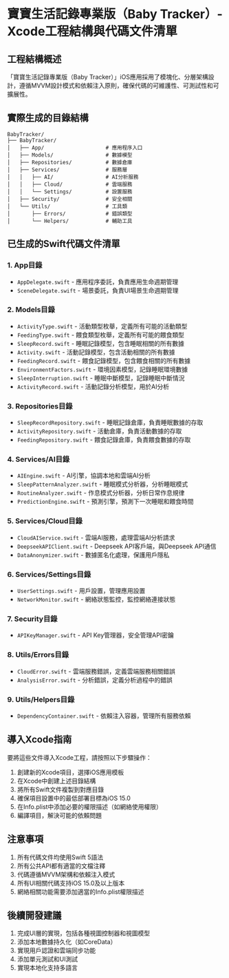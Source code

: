 # 寶寶生活記錄專業版（Baby Tracker）- Xcode工程結構與代碼文件清單

## 工程結構概述

「寶寶生活記錄專業版（Baby Tracker）」iOS應用採用了模塊化、分層架構設計，遵循MVVM設計模式和依賴注入原則，確保代碼的可維護性、可測試性和可擴展性。

## 實際生成的目錄結構

```
BabyTracker/
├── BabyTracker/
│   ├── App/                    # 應用程序入口
│   ├── Models/                 # 數據模型
│   ├── Repositories/           # 數據倉庫
│   ├── Services/               # 服務層
│   │   ├── AI/                 # AI分析服務
│   │   ├── Cloud/              # 雲端服務
│   │   └── Settings/           # 設置服務
│   ├── Security/               # 安全相關
│   └── Utils/                  # 工具類
│       ├── Errors/             # 錯誤類型
│       └── Helpers/            # 輔助工具
```

## 已生成的Swift代碼文件清單

### 1. App目錄

- `AppDelegate.swift` - 應用程序委託，負責應用生命週期管理
- `SceneDelegate.swift` - 場景委託，負責UI場景生命週期管理

### 2. Models目錄

- `ActivityType.swift` - 活動類型枚舉，定義所有可能的活動類型
- `FeedingType.swift` - 餵食類型枚舉，定義所有可能的餵食類型
- `SleepRecord.swift` - 睡眠記錄模型，包含睡眠相關的所有數據
- `Activity.swift` - 活動記錄模型，包含活動相關的所有數據
- `FeedingRecord.swift` - 餵食記錄模型，包含餵食相關的所有數據
- `EnvironmentFactors.swift` - 環境因素模型，記錄睡眠環境數據
- `SleepInterruption.swift` - 睡眠中斷模型，記錄睡眠中斷情況
- `ActivityRecord.swift` - 活動記錄分析模型，用於AI分析

### 3. Repositories目錄

- `SleepRecordRepository.swift` - 睡眠記錄倉庫，負責睡眠數據的存取
- `ActivityRepository.swift` - 活動倉庫，負責活動數據的存取
- `FeedingRepository.swift` - 餵食記錄倉庫，負責餵食數據的存取

### 4. Services/AI目錄

- `AIEngine.swift` - AI引擎，協調本地和雲端AI分析
- `SleepPatternAnalyzer.swift` - 睡眠模式分析器，分析睡眠模式
- `RoutineAnalyzer.swift` - 作息模式分析器，分析日常作息規律
- `PredictionEngine.swift` - 預測引擎，預測下一次睡眠和餵食時間

### 5. Services/Cloud目錄

- `CloudAIService.swift` - 雲端AI服務，處理雲端AI分析請求
- `DeepseekAPIClient.swift` - Deepseek API客戶端，與Deepseek API通信
- `DataAnonymizer.swift` - 數據匿名化處理，保護用戶隱私

### 6. Services/Settings目錄

- `UserSettings.swift` - 用戶設置，管理應用設置
- `NetworkMonitor.swift` - 網絡狀態監控，監控網絡連接狀態

### 7. Security目錄

- `APIKeyManager.swift` - API Key管理器，安全管理API密鑰

### 8. Utils/Errors目錄

- `CloudError.swift` - 雲端服務錯誤，定義雲端服務相關錯誤
- `AnalysisError.swift` - 分析錯誤，定義分析過程中的錯誤

### 9. Utils/Helpers目錄

- `DependencyContainer.swift` - 依賴注入容器，管理所有服務依賴

## 導入Xcode指南

要將這些文件導入Xcode工程，請按照以下步驟操作：

1. 創建新的Xcode項目，選擇iOS應用模板
2. 在Xcode中創建上述目錄結構
3. 將所有Swift文件複製到對應目錄
4. 確保項目設置中的最低部署目標為iOS 15.0
5. 在Info.plist中添加必要的權限描述（如網絡使用權限）
6. 編譯項目，解決可能的依賴問題

## 注意事項

1. 所有代碼文件均使用Swift 5語法
2. 所有公共API都有適當的文檔注釋
3. 代碼遵循MVVM架構和依賴注入模式
4. 所有UI相關代碼支持iOS 15.0及以上版本
5. 網絡相關功能需要添加適當的Info.plist權限描述

## 後續開發建議

1. 完成UI層的實現，包括各種視圖控制器和視圖模型
2. 添加本地數據持久化（如CoreData）
3. 實現用戶認證和雲端同步功能
4. 添加單元測試和UI測試
5. 實現本地化支持多語言
